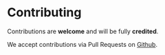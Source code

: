 # Contributing

Contributions are **welcome** and will be fully **credited**.

We accept contributions via Pull Requests on [Github](https://github.com/shweshi/consul-power-ui).